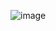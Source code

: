 ![image](https://user-images.githubusercontent.com/92051961/189172228-25464239-d108-4d00-b9f3-196be5f62f89.png)
